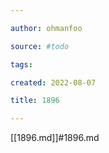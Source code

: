 ```yaml
---

author: ohmanfoo

source: #todo

tags: 

created: 2022-08-07

title: 1896

---
```

[[1896.md]]#1896.md